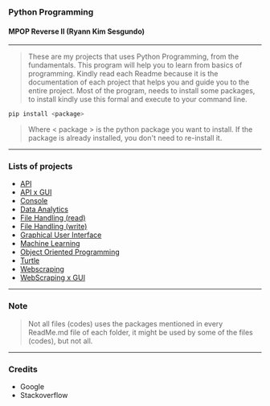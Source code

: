 ### Python Programming
#### MPOP Reverse II (Ryann Kim Sesgundo)
---

> These are my projects that uses Python Programming, from the fundamentals. This program will help you to learn from basics of programming. Kindly read each Readme because it is the documentation of each project that helps you and guide you to the entire project. Most of the program, needs to install some packages, to install kindly use this formal and execute to your command line.

```Bash
pip install <package>
```

> Where < package > is the python package you want to install. If the package is already installed, you don't need to re-install it.
---
### Lists of projects
* [API](API/)
* [API x GUI](API%20x%20GUI/)
* [Console](Console/)
* [Data Analytics](Data%20Analytics/)
* [File Handling (read)](File%20Handling/read/)
* [File Handling (write)](File%20Handling/write/)
* [Graphical User Interface](GUI/)
* [Machine Learning](Machine%20Learning/)
* [Object Oriented Programming](ObjectOrientedProgramming/)
* [Turtle](GUI/_Turtle/)
* [Webscraping](WebScraping/)
* [WebScraping x GUI](Webscrape%20x%20GUI/)
---
### Note
> Not all files (codes) uses the packages mentioned in every ReadMe.md file of each folder, it might be used by some of the files (codes), but not all.
---
### Credits
* Google
* Stackoverflow
